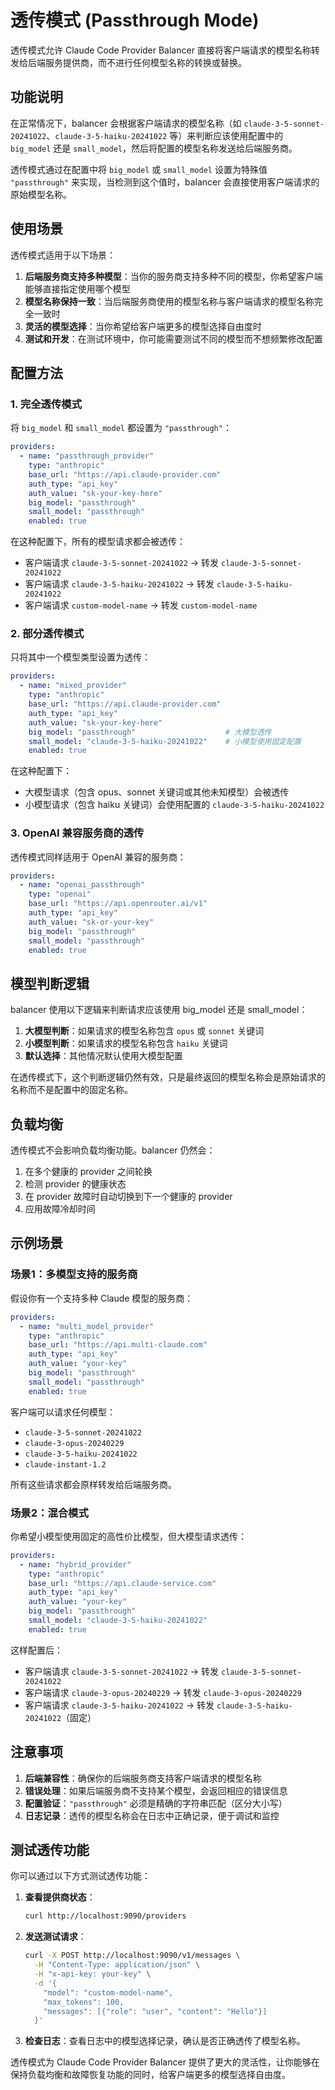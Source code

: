 # 透传模式 (Passthrough Mode)

透传模式允许 Claude Code Provider Balancer 直接将客户端请求的模型名称转发给后端服务提供商，而不进行任何模型名称的转换或替换。

## 功能说明

在正常情况下，balancer 会根据客户端请求的模型名称（如 `claude-3-5-sonnet-20241022`、`claude-3-5-haiku-20241022` 等）来判断应该使用配置中的 `big_model` 还是 `small_model`，然后将配置的模型名称发送给后端服务商。

透传模式通过在配置中将 `big_model` 或 `small_model` 设置为特殊值 `"passthrough"` 来实现，当检测到这个值时，balancer 会直接使用客户端请求的原始模型名称。

## 使用场景

透传模式适用于以下场景：

1. **后端服务商支持多种模型**：当你的服务商支持多种不同的模型，你希望客户端能够直接指定使用哪个模型
2. **模型名称保持一致**：当后端服务商使用的模型名称与客户端请求的模型名称完全一致时
3. **灵活的模型选择**：当你希望给客户端更多的模型选择自由度时
4. **测试和开发**：在测试环境中，你可能需要测试不同的模型而不想频繁修改配置

## 配置方法

### 1. 完全透传模式

将 `big_model` 和 `small_model` 都设置为 `"passthrough"`：

```yaml
providers:
  - name: "passthrough_provider"
    type: "anthropic"
    base_url: "https://api.claude-provider.com"
    auth_type: "api_key"
    auth_value: "sk-your-key-here"
    big_model: "passthrough"
    small_model: "passthrough"
    enabled: true
```

在这种配置下，所有的模型请求都会被透传：
- 客户端请求 `claude-3-5-sonnet-20241022` → 转发 `claude-3-5-sonnet-20241022`
- 客户端请求 `claude-3-5-haiku-20241022` → 转发 `claude-3-5-haiku-20241022`
- 客户端请求 `custom-model-name` → 转发 `custom-model-name`

### 2. 部分透传模式

只将其中一个模型类型设置为透传：

```yaml
providers:
  - name: "mixed_provider"
    type: "anthropic"
    base_url: "https://api.claude-provider.com"
    auth_type: "api_key"
    auth_value: "sk-your-key-here"
    big_model: "passthrough"                    # 大模型透传
    small_model: "claude-3-5-haiku-20241022"    # 小模型使用固定配置
    enabled: true
```

在这种配置下：
- 大模型请求（包含 opus、sonnet 关键词或其他未知模型）会被透传
- 小模型请求（包含 haiku 关键词）会使用配置的 `claude-3-5-haiku-20241022`

### 3. OpenAI 兼容服务商的透传

透传模式同样适用于 OpenAI 兼容的服务商：

```yaml
providers:
  - name: "openai_passthrough"
    type: "openai"
    base_url: "https://api.openrouter.ai/v1"
    auth_type: "api_key"
    auth_value: "sk-or-your-key"
    big_model: "passthrough"
    small_model: "passthrough"
    enabled: true
```

## 模型判断逻辑

balancer 使用以下逻辑来判断请求应该使用 big_model 还是 small_model：

1. **大模型判断**：如果请求的模型名称包含 `opus` 或 `sonnet` 关键词
2. **小模型判断**：如果请求的模型名称包含 `haiku` 关键词
3. **默认选择**：其他情况默认使用大模型配置

在透传模式下，这个判断逻辑仍然有效，只是最终返回的模型名称会是原始请求的名称而不是配置中的固定名称。

## 负载均衡

透传模式不会影响负载均衡功能。balancer 仍然会：

1. 在多个健康的 provider 之间轮换
2. 检测 provider 的健康状态
3. 在 provider 故障时自动切换到下一个健康的 provider
4. 应用故障冷却时间

## 示例场景

### 场景1：多模型支持的服务商

假设你有一个支持多种 Claude 模型的服务商：

```yaml
providers:
  - name: "multi_model_provider"
    type: "anthropic"
    base_url: "https://api.multi-claude.com"
    auth_type: "api_key"
    auth_value: "your-key"
    big_model: "passthrough"
    small_model: "passthrough"
    enabled: true
```

客户端可以请求任何模型：
- `claude-3-5-sonnet-20241022`
- `claude-3-opus-20240229`
- `claude-3-5-haiku-20241022`
- `claude-instant-1.2`

所有这些请求都会原样转发给后端服务商。

### 场景2：混合模式

你希望小模型使用固定的高性价比模型，但大模型请求透传：

```yaml
providers:
  - name: "hybrid_provider"
    type: "anthropic"
    base_url: "https://api.claude-service.com"
    auth_type: "api_key"
    auth_value: "your-key"
    big_model: "passthrough"
    small_model: "claude-3-5-haiku-20241022"
    enabled: true
```

这样配置后：
- 客户端请求 `claude-3-5-sonnet-20241022` → 转发 `claude-3-5-sonnet-20241022`
- 客户端请求 `claude-3-opus-20240229` → 转发 `claude-3-opus-20240229`
- 客户端请求 `claude-3-5-haiku-20241022` → 转发 `claude-3-5-haiku-20241022`（固定）

## 注意事项

1. **后端兼容性**：确保你的后端服务商支持客户端请求的模型名称
2. **错误处理**：如果后端服务商不支持某个模型，会返回相应的错误信息
3. **配置验证**：`"passthrough"` 必须是精确的字符串匹配（区分大小写）
4. **日志记录**：透传的模型名称会在日志中正确记录，便于调试和监控

## 测试透传功能

你可以通过以下方式测试透传功能：

1. **查看提供商状态**：
   ```bash
   curl http://localhost:9090/providers
   ```

2. **发送测试请求**：
   ```bash
   curl -X POST http://localhost:9090/v1/messages \
     -H "Content-Type: application/json" \
     -H "x-api-key: your-key" \
     -d '{
       "model": "custom-model-name",
       "max_tokens": 100,
       "messages": [{"role": "user", "content": "Hello"}]
     }'
   ```

3. **检查日志**：查看日志中的模型选择记录，确认是否正确透传了模型名称。

透传模式为 Claude Code Provider Balancer 提供了更大的灵活性，让你能够在保持负载均衡和故障恢复功能的同时，给客户端更多的模型选择自由度。